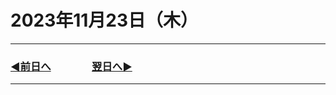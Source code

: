 # 2023年11月23日（木）

---

### [◀️前日へ](https://github.com/yuasys/chatty-journal/blob/main/2023/11/2023-11-22.md)&emsp;&emsp;&emsp;&emsp;[翌日へ▶️](https://github.com/yuasys/chatty-journal/blob/main/2023/11/2023-11-24.md)

---
